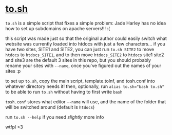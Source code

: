 # [to.sh](https://github.com/rosefloase/tosh) 

`to.sh` is a simple script that fixes a simple problem: Jade Harley has no idea how to set up subdomains on apache servers!!! :(

this script was made just so that the original author could easily switch what website was currently loaded into htdocs with just a few characters... 
if you have two sites, SITE1 and SITE2, you can just run `to.sh SITE2` 
to move `htdocs` to `htdocs_SITE1`, and to then move `htdocs_SITE2` to `htdocs`
site1 site2 and site3 are the default 3 sites in this repo, but you should probably rename your sites with ``--name``, once you've figured out the names of your sites :p

to set up `to.sh`, copy the main script, template.toInf, and tosh.conf into whatever directory needs it! then, optionally, run `alias to.sh="bash to.sh"` to be able to run `to.sh` without having to first write `bash`

`tosh.conf` stores what editor ``--name`` will use, and the name of the folder that will be switched around (default is ``htdocs``) 

run ``to.sh --help`` if you need _slightly_ more info

wtfpl <3
